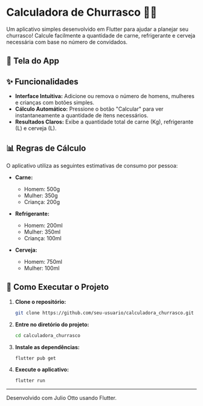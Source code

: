 # Calculadora de Churrasco 🥩🔥

Um aplicativo simples desenvolvido em Flutter para ajudar a planejar seu churrasco! Calcule facilmente a quantidade de carne, refrigerante e cerveja necessária com base no número de convidados.

## 📸 Tela do App



## ✨ Funcionalidades

- **Interface Intuitiva:** Adicione ou remova o número de homens, mulheres e crianças com botões simples.
- **Cálculo Automático:** Pressione o botão "Calcular" para ver instantaneamente a quantidade de itens necessários.
- **Resultados Claros:** Exibe a quantidade total de carne (Kg), refrigerante (L) e cerveja (L).

## 📊 Regras de Cálculo

O aplicativo utiliza as seguintes estimativas de consumo por pessoa:

- **Carne:**
  - Homem: 500g
  - Mulher: 350g
  - Criança: 200g

- **Refrigerante:**
  - Homem: 200ml
  - Mulher: 350ml
  - Criança: 100ml

- **Cerveja:**
  - Homem: 750ml
  - Mulher: 100ml

## 🚀 Como Executar o Projeto

1. **Clone o repositório:**
   ```sh
   git clone https://github.com/seu-usuario/calculadora_churrasco.git
   ```
2. **Entre no diretório do projeto:**
   ```sh
   cd calculadora_churrasco
   ```
3. **Instale as dependências:**
   ```sh
   flutter pub get
   ```
4. **Execute o aplicativo:**
   ```sh
   flutter run
   ```

---

Desenvolvido com Julio Otto usando Flutter.
